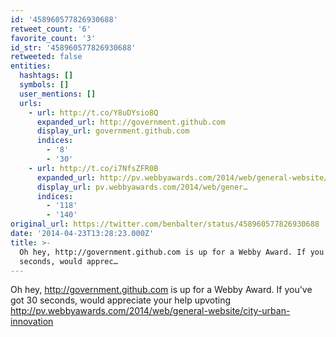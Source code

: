 ```yaml
---
id: '458960577826930688'
retweet_count: '6'
favorite_count: '3'
id_str: '458960577826930688'
retweeted: false
entities:
  hashtags: []
  symbols: []
  user_mentions: []
  urls:
    - url: http://t.co/Y8uDYsio8Q
      expanded_url: http://government.github.com
      display_url: government.github.com
      indices:
        - '8'
        - '30'
    - url: http://t.co/i7NfsZFR0B
      expanded_url: http://pv.webbyawards.com/2014/web/general-website/city-urban-innovation
      display_url: pv.webbyawards.com/2014/web/gener…
      indices:
        - '118'
        - '140'
original_url: https://twitter.com/benbalter/status/458960577826930688
date: '2014-04-23T13:28:23.000Z'
title: >-
  Oh hey, http://government.github.com is up for a Webby Award. If you've got 30
  seconds, would apprec…
---
```


Oh hey, http://government.github.com is up for a Webby Award. If you've got 30 seconds, would appreciate your help upvoting http://pv.webbyawards.com/2014/web/general-website/city-urban-innovation